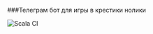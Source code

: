 ###Телеграм бот для игры в крестики нолики 

![Scala CI](https://github.com/intfox/NoughtsAndCrossesBot/workflows/Scala%20CI/badge.svg?branch=master)